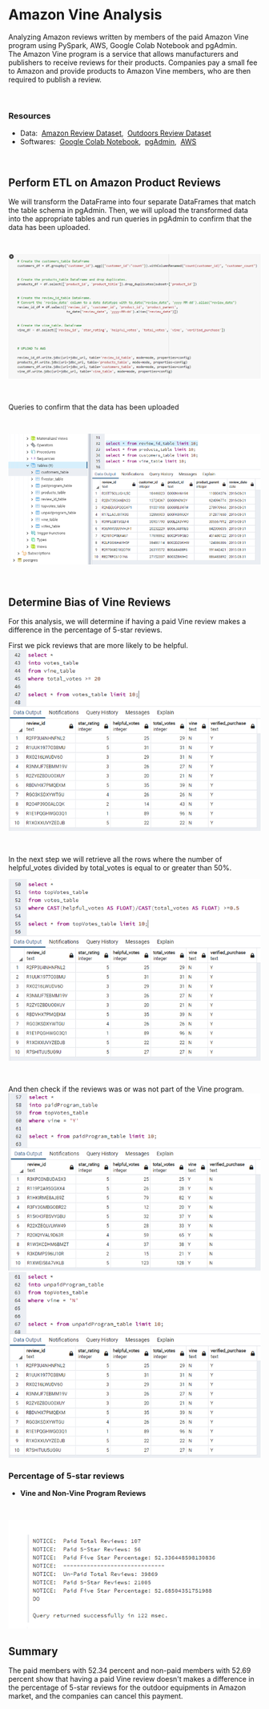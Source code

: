 # Amazon Vine Analysis

Analyzing Amazon reviews written by members of the paid Amazon Vine program using PySpark, AWS, Google Colab Notebook and pgAdmin. <br/>
The Amazon Vine program is a service that allows manufacturers and publishers to receive reviews for their products. Companies pay a small fee to Amazon and provide products to Amazon Vine members, who are then required to publish a review.

<br/>

### Resources
- Data:&nbsp; [Amazon Review Dataset](https://s3.amazonaws.com/amazon-reviews-pds/tsv/index.txt),&nbsp; [Outdoors Review Dataset](https://s3.amazonaws.com/amazon-reviews-pds/tsv/amazon_reviews_us_Outdoors_v1_00.tsv.gz)
- Softwares:&nbsp; [Google Colab Notebook](https://colab.research.google.com/notebooks/welcome.ipynb),&nbsp; [pgAdmin](https://www.enterprisedb.com/downloads/postgres-postgresql-downloads),&nbsp; [AWS](https://aws.amazon.com/)


<br/>

## Perform ETL on Amazon Product Reviews
We will transform the DataFrame into four separate DataFrames that match the table schema in pgAdmin. Then, we will upload the transformed data into the appropriate tables and run queries in pgAdmin to confirm that the data has been uploaded.

<br/>

![01.png](Images/01.png)

<br/>

Queries to confirm that the data has been uploaded

<br/>

![02.png](Images/02.png)


<br/>


## Determine Bias of Vine Reviews
For this analysis, we will determine if having a paid Vine review makes a difference in the percentage of 5-star reviews. 
<br/>

First we pick reviews  that are more likely to be helpful.
<br/>
![03.png](Images/03.png)

<br/>

In the next step we will retrieve all the rows where the number of helpful_votes divided by total_votes is equal to or greater than 50%. <br/>

![04.png](Images/04.png)

<br/>

And then check if the reviews was or was not part of the Vine program. <br/>
![05.png](Images/05.png)
<br/>
![06.png](Images/06.png)

### Percentage of 5-star reviews

- **Vine and Non-Vine Program Reviews**

<br/>


![07.png](Images/07.png)



## Summary
The paid members with 52.34 percent and non-paid members with 52.69 percent show that having a paid Vine review doesn't makes a difference in the percentage of 5-star reviews for the outdoor equipments in Amazon market, and the companies can cancel this payment.

<br/>




